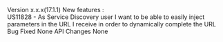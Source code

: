 Version x.x.x(17.1.1)
New features :   
	US11828 - As Service Discovery user I want to be able to easily inject parameters in the URL I receive in order to dynamically complete the URL
Bug Fixed
	None
API Changes
	None